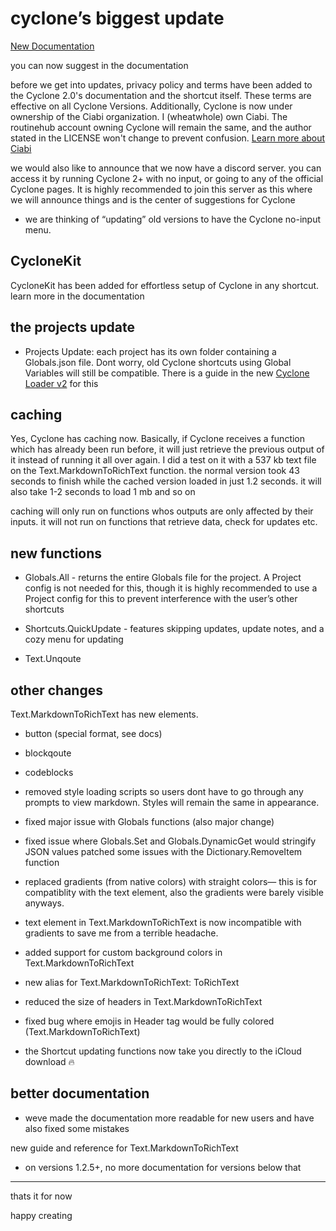 # cyclone’s biggest update
[New Documentation](https://wheatwhole.notion.site/Cyclone-Documentation-Suggestions-6b185ceaf6de472ba13ebff808c8dd00?source=copy_link)

you can now suggest in the documentation

before we get into updates, privacy policy and terms have been added to the Cyclone 2.0's documentation and the shortcut itself. These terms are effective on all Cyclone Versions. Additionally, Cyclone is now under ownership of the Ciabi organization. I (wheatwhole) own Ciabi. The routinehub account owning Cyclone will remain the same, and the author stated in the LICENSE won't change to prevent confusion. [Learn more about Ciabi](https://ciabidev.github.io) 

we would also like to announce that we now have a discord server. you can access it by running Cyclone 2+ with no input, or going to any of the official Cyclone pages. It is highly recommended to join this server as this where we will announce things and is the center of suggestions for Cyclone

- we are thinking of “updating” old versions to have the Cyclone no-input menu.

## CycloneKit
CycloneKit has been added for effortless setup of Cyclone in any shortcut. learn more in the documentation

## the projects update

- Projects Update: each project has its own folder containing a Globals.json file. Dont worry, old Cyclone shortcuts using Global Variables will still be compatible. There is a guide in the new [Cyclone Loader v2](https://routinehub.co/shortcut/20534/) for this

## caching
Yes, Cyclone has caching now. Basically, if Cyclone receives a function which has already been run before, it will just retrieve the previous output of it instead of running it all over again. I did a test on it with a 537 kb text file on the Text.MarkdownToRichText function. the normal version took 43 seconds to finish while the cached version loaded in just 1.2 seconds. it will also take 1-2 seconds to load 1 mb and so on

caching will only run on functions whos outputs are only affected by their inputs. it will not run on functions that retrieve data, check for updates etc.
## new functions

- Globals.All - returns the entire Globals file for the project. A Project config is not needed for this, though it is highly recommended to use a Project config for this to prevent interference with the user’s other shortcuts 

- Shortcuts.QuickUpdate - features skipping updates, update notes, and a cozy menu for updating

- Text.Unqoute

## other changes
Text.MarkdownToRichText has new elements. 
- button (special format, see docs)
- blockqoute
- codeblocks

- removed style loading scripts so users dont have to go through any prompts to view markdown. Styles will remain the same in appearance.

- fixed major issue with Globals functions (also major change)

- fixed issue where Globals.Set and Globals.DynamicGet would stringify JSON values
patched some issues with the Dictionary.RemoveItem function

- replaced gradients (from native colors) with straight colors— this is for compatiblity with the text element, also the gradients were barely visible anyways. 

- text element in Text.MarkdownToRichText is now incompatible with gradients to save me from a terrible headache.

- added support for custom background colors in Text.MarkdownToRichText

- new alias for Text.MarkdownToRichText: ToRichText

- reduced the size of headers in Text.MarkdownToRichText

- fixed bug where emojis in Header tag would be fully colored (Text.MarkdownToRichText)

- the Shortcut updating functions now take you directly to the iCloud download 🔥

## better documentation

- weve made the documentation more readable for new users and have also fixed some mistakes
 
new guide and reference for Text.MarkdownToRichText 
- on versions 1.2.5+, no more documentation for versions below that
---
thats it for now

happy creating

